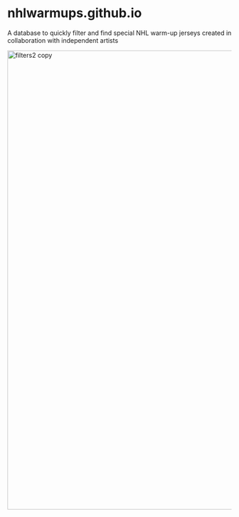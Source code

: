 # nhlwarmups.github.io
A database to quickly filter and find special NHL warm-up jerseys created in collaboration with independent artists

<img width="1030" alt="filters2 copy" src="https://user-images.githubusercontent.com/129581476/229828264-06a9fe65-3e2d-4d36-aad5-1ec96d9c1d05.png">
